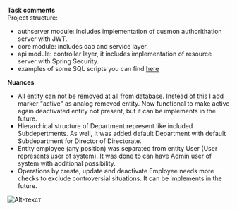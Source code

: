 **Task comments**  
Project structure:  
- authserver module: includes implementation of cusmon authorithation server with JWT.  
- core module: includes dao and service layer.  
- api module: controller layer, it includes implementation of resource server with Spring Security.  
- examples of some SQL scripts you can find [here](https://github.com/MariiaKushel/organization-structure/blob/dev/core/src/main/resources/SQLSriptsExample)  

**Nuances**  
- All entity can not be removed at all from database. Instead of this I add marker "active" as analog removed entity. 
Now functional to make active again deactivated entity not present, but it can be implements in the future.  
- Hierarchical structure of Department represent like included Subdepertments. 
As well, It was added default Department with default Subdepartment for Director of Directorate.  
- Entity employee (any position) was separated from entity User (User represents user of system).
It was done to can have Admin user of system with additional possibility.  
- Operations by create, update and deactivate Employee needs more checks to exclude controversial situations. It can be implements in the future.  

![Alt-текст]()
